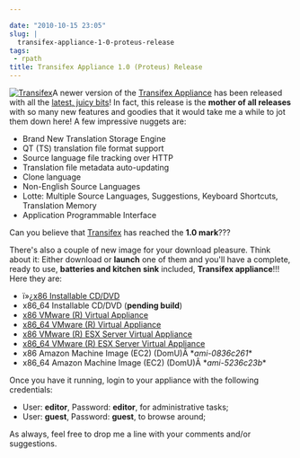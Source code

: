 ```yaml
---

date: "2010-10-15 23:05"
slug: |
  transifex-appliance-1-0-proteus-release
tags:
 - rpath
title: Transifex Appliance 1.0 (Proteus) Release
---
```


[![Transifex](http://bit.ly/TxLogo)](http://bit.ly/Transifex)A newer
version of the [Transifex Appliance](http://bit.ly/Transifex) has been
released with all the [latest, juicy
bits](http://help.transifex.net/technical/releases/1.0.html)! In fact,
this release is the **mother of all releases** with so many new features
and goodies that it would take me a while to jot them down here! A few
impressive nuggets are:

-   Brand New Translation Storage Engine
-   QT (TS) translation file format support
-   Source language file tracking over HTTP
-   Translation file metadata auto-updating
-   Clone language
-   Non-English Source Languages
-   Lotte: Multiple Source Languages, Suggestions, Keyboard Shortcuts,
    Translation Memory
-   Application Programmable Interface

Can you believe that [Transifex](http://transifex.org) has reached the
**1.0 mark**???

There's also a couple of new image for your download pleasure. Think
about it: Either download or **launch** one of them and you'll have a
complete, ready to use, **batteries and kitchen sink** included,
**Transifex appliance**!!! Here they are:

-   ï»¿[x86 Installable
    CD/DVD](https://www.rpath.org/downloadImage?fileId=42332&amp;urlType=0)
-   x86_64 Installable CD/DVD (**pending build**)
-   [x86 VMware (R) Virtual
    Appliance](https://www.rpath.org/downloadImage?fileId=42339&amp;urlType=0)
-   [x86_64 VMware (R) Virtual
    Appliance](https://www.rpath.org/downloadImage?fileId=42340&amp;urlType=0)
-   [x86 VMware (R) ESX Server Virtual
    Appliance](https://www.rpath.org/downloadImage?fileId=42336&amp;urlType=0)
-   [x86_64 VMware (R) ESX Server Virtual
    Appliance](https://www.rpath.org/downloadImage?fileId=42342&amp;urlType=0)
-   x86 Amazon Machine Image (EC2) (DomU)Â \**ami-0836c261*\*
-   x86_64 Amazon Machine Image (EC2) (DomU)Â \**ami-5236c23b*\*

Once you have it running, login to your appliance with the following
credentials:

-   User: **editor**, Password: **editor**, for administrative tasks;
-   User: **guest**, Password: **guest**, to browse around;

As always, feel free to drop me a line with your comments and/or
suggestions.
